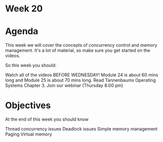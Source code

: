 # Week 20
# Agenda
This week we will cover the concepts of concurrency control and memory management. It's a lot of material, so make sure you get started on the videos.

So this week you should:

Watch all of the videos BEFORE WEDNESDAY! Module 24 is about 60 mins long and Module 25 is about 70 mins long.
Read Tannenbaums Operating Systems Chapter 3.
Join our webinar (Thursday 8:00 pm)
# Objectives
At the end of this week you should know

Thread concurrency issues
Deadlock issues
Simple memory management
Paging
Virtual memory
